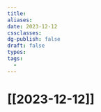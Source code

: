 ```yaml
---
title: 
aliases: 
date: 2023-12-12
cssclasses: 
dg-publish: false
draft: false
types: 
tags: 
  - 
---
```

# [[2023-12-12]]


